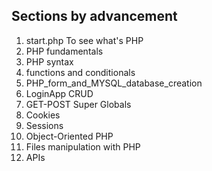 ## Sections by advancement  
1. start.php To see what's PHP
2. PHP fundamentals
3. PHP syntax
4. functions and conditionals
5. PHP_form_and_MYSQL_database_creation
6. LoginApp CRUD
7. GET-POST Super Globals
8. Cookies
9. Sessions
10. Object-Oriented PHP
11. Files manipulation with PHP
12. APIs
